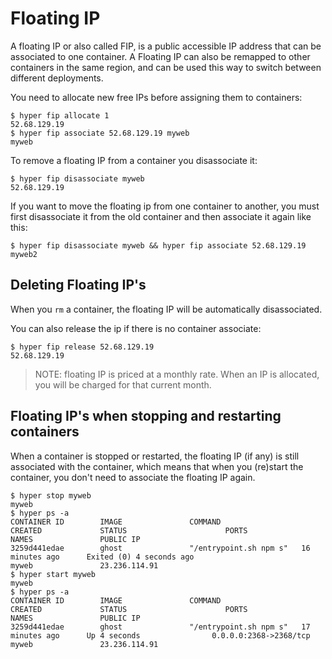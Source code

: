 # Floating IP

A floating IP or also called FIP, is a public accessible IP address that can be associated to one container. A Floating IP can also be remapped to other containers in the same region, and can be used this way to switch between different deployments.

You need to allocate new free IPs before assigning them to containers:

    $ hyper fip allocate 1
    52.68.129.19
    $ hyper fip associate 52.68.129.19 myweb
    myweb

To remove a floating IP from a container you disassociate it:

    $ hyper fip disassociate myweb
    52.68.129.19

If you want to move the floating ip from one container to another, you must first disassociate it from the old container and then associate it again like this:

    $ hyper fip disassociate myweb && hyper fip associate 52.68.129.19 myweb2

## Deleting Floating IP's

When you `rm` a container, the floating IP will be automatically disassociated.

You can also release the ip if there is no container associate:

    $ hyper fip release 52.68.129.19
    52.68.129.19

> NOTE: floating IP is priced at a monthly rate. When an IP is allocated, you will be charged for that current month.

## Floating IP's when stopping and restarting containers

When a container is stopped or restarted, the floating IP (if any) is still associated with the container, which means that when you (re)start the container, you don't need to associate the floating IP again.

    $ hyper stop myweb
    myweb
    $ hyper ps -a
	CONTAINER ID        IMAGE               COMMAND                  CREATED             STATUS                      PORTS                      NAMES               PUBLIC IP
	3259d441edae        ghost               "/entrypoint.sh npm s"   16 minutes ago      Exited (0) 4 seconds ago                               myweb          		23.236.114.91
    $ hyper start myweb
    myweb
    $ hyper ps -a
    CONTAINER ID        IMAGE               COMMAND                  CREATED             STATUS                      PORTS                      NAMES               PUBLIC IP
	3259d441edae        ghost               "/entrypoint.sh npm s"   17 minutes ago      Up 4 seconds                0.0.0.0:2368->2368/tcp     myweb        		23.236.114.91
